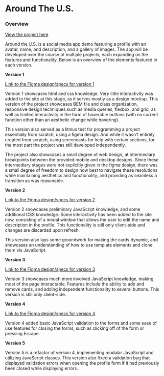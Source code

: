 # Around The U.S.

### Overview

[View the project here](https://eliotking.github.io/se_project_aroundtheus/)

Around the U.S. is a social media app demo featuring a profile with an avatar, name, and description, and a gallery of images. The app will be developed over the course of multiple projects, each expanding on the features and functionality. Below is an overview of the elements featured in each version.

**Version 1**

[Link to the Figma design/specs for version 1](https://www.figma.com/file/ii4xxsJ0ghevUOcssTlHZv/Sprint-3%3A-Around-the-US)

Version 1 showcases html and css knowledge. Very little interactivity was added to the site at this stage, as it serves mostly as a design mockup. This version of the project showcases BEM file and class organization, responsive design techniques such as media queries, flexbox, and grid, as well as limited interactivity in the form of hoverable buttons (with no current function other than an aesthetic change while hovering).

This version also served as a litmus test for programming a project essentially from scratch, using a figma design. And while it wasn't entirely created from scratch, using screencasts for help with certain sections, for the most part the project was still developed independently.

The project also showcases a small degree of web design, at intermediary breakpoints between the provided mobile and desktop designs. Since these intermediary stages were not explicitly given in the figma design, there was a small degree of freedom to design how best to navigate these resolutions while maintaining aesthetics and functionality, and providing as seamless a transition as was reasonable.

**Version 2**

[Link to the Figma design/specs for version 2](https://www.figma.com/file/EO5AaNCuzzFL7X5gSY7HwQ/Sprint-4_-Around-The-U.S.)

Version 2 showcases preliminary JavaScript knowledge, and some additional CSS knowledge. Some interactivity has been added to the site now, consisting of a modal window that allows the user to edit the name and description in the profile. This functionality is still only client-side and changes are discarded upon refresh.

This version also lays some groundwork for making the cards dynamic, and showcases an understanding of how to use template elements and clone them via JavaScript.

**Version 3**

[Link to the Figma design/specs for version 3](https://www.figma.com/file/JFPhASqvZ5pBjQV2ouUlim/Sprint-5_-Around-The-U.S.)

Version 3 showcases much more involved JavaScript knowledge, making most of the page interactable. Features include the ability to add and remove cards, and adding independent functionality to several buttons. This version is still only client-side.

**Version 4**

[Link to the Figma design/specs for version 4](https://www.figma.com/file/N3zUeequnpvMX807FfYAZW/Sprint-6-Around-The-U.S.)

Version 4 added basic JavaScript validation to the forms and some ease of use features for closing the forms, such as clicking off of the form or pressing Escape.

**Version 5**

Version 5 is a refactor of version 4, implementing modular JavaScript and utilizing JavaScript classes. This version also fixed a validation bug that displayed validation errors when opening the profile form if it had previously been closed while displaying errors.
